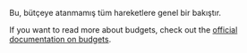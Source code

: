 Bu, bütçeye atanmamış tüm hareketlere genel bir bakıştır.

If you want to read more about budgets, check out the [official documentation on budgets](https://docs.firefly-iii.org/concepts/budgets).